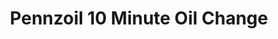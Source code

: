 ---
title: "Pennzoil 10 Minute Oil Change"
url: /midland/pennzoil-10-minute-oil-change/
shop: Autowerkstatt
---